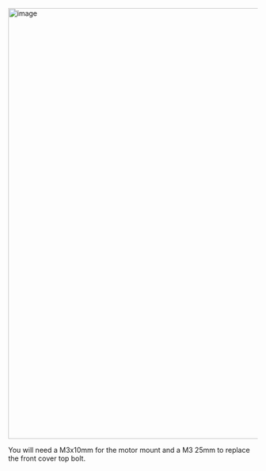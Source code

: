 <img width="872" alt="image" src="https://user-images.githubusercontent.com/37383368/210887829-446dface-bdce-4a65-a414-fd4845325121.png">

You will need a M3x10mm for the motor mount and a M3 25mm to replace the front cover top bolt.
